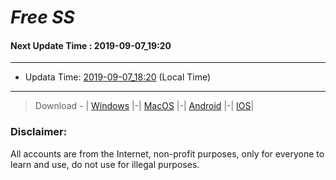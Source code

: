 
# *Free SS*

#### Next Update Time : 2019-09-07_19:20

---
* Updata Time: [2019-09-07_18:20](https://github.com/Geek-007/free-SS/blob/master/2019-09-07_18:20_FreeSS.txt) (Local Time)
---

> Download - | [Windows](https://github.com/shadowsocks/shadowsocks-windows/releases) |-| [MacOS](https://github.com/shadowsocks/shadowsocks-iOS/releases) |-| [Android](https://github.com/shadowsocks/shadowsocks-android/releases) |-| [IOS](https://itunes.apple.com/us/)|

### Disclaimer:
All accounts are from the Internet, non-profit purposes, only for everyone to learn and use, do not use for illegal purposes.
<br>
